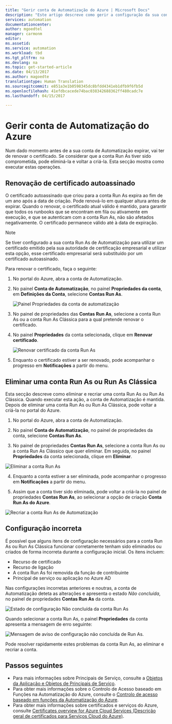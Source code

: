 ```yaml
---
title: "Gerir conta de Automatização do Azure | Microsoft Docs"
description: "Este artigo descreve como gerir a configuração da sua conta de Automatização, como uma configuração incorreta, eliminação e renovação de certificado."
services: automation
documentationcenter: 
author: mgoedtel
manager: carmonm
editor: 
ms.assetid: 
ms.service: automation
ms.workload: tbd
ms.tgt_pltfrm: na
ms.devlang: na
ms.topic: get-started-article
ms.date: 04/13/2017
ms.author: magoedte
translationtype: Human Translation
ms.sourcegitcommit: e851a3e1b0598345dc8bfdd4341eb1dfb9f6fb5d
ms.openlocfilehash: 41efdbcacede74bac038342688362ff480cadc7e
ms.lasthandoff: 04/15/2017

---
```


# <a name="manage-azure-automation-account"></a>Gerir conta de Automatização do Azure
Num dado momento antes de a sua conta de Automatização expirar, vai ter de renovar o certificado. Se considerar que a conta Run As tiver sido comprometida, pode eliminá-la e voltar a criá-la. Esta secção mostra como executar estas operações.

## <a name="self-signed-certificate-renewal"></a>Renovação de certificado autoassinado
O certificado autoassinado que criou para a conta Run As expira ao fim de um ano após a data de criação. Pode renová-lo em qualquer altura antes de expirar. Quando o renovar, o certificado atual válido é mantido, para garantir que todos os runbooks que se encontram em fila ou ativamente em execução, e que se autenticam com a conta Run As, não são afetados negativamente. O certificado permanece válido até à data de expiração.

> [!NOTE]
> Se tiver configurado a sua conta Run As de Automatização para utilizar um certificado emitido pela sua autoridade de certificação empresarial e utilizar esta opção, esse certificado empresarial será substituído por um certificado autoassinado.

Para renovar o certificado, faça o seguinte:

1. No portal do Azure, abra a conta de Automatização.

2. No painel **Conta de Automatização**, no painel **Propriedades da conta**, em **Definições da Conta**, selecione **Contas Run As**.

    ![Painel Propriedades da conta de automatização](media/automation-manage-account/automation-account-properties-pane.png)
3. No painel de propriedades das **Contas Run As**, selecione a conta Run As ou a conta Run As Clássica para a qual pretende renovar o certificado.

4. No painel **Propriedades** da conta selecionada, clique em **Renovar certificado**.

    ![Renovar certificado da conta Run As](media/automation-manage-account/automation-account-renew-runas-certificate.png)

5. Enquanto o certificado estiver a ser renovado, pode acompanhar o progresso em **Notificações** a partir do menu.

## <a name="delete-a-run-as-or-classic-run-as-account"></a>Eliminar uma conta Run As ou Run As Clássica
Esta secção descreve como eliminar e recriar uma conta Run As ou Run As Clássica. Quando executar esta ação, a conta de Automatização é mantida. Depois de eliminar uma conta Run As ou Run As Clássica, pode voltar a criá-la no portal do Azure.

1. No portal do Azure, abra a conta de Automatização.

2. No painel **Conta de Automatização**, no painel de propriedades da conta, selecione **Contas Run As**.

3. No painel de propriedades **Contas Run As**, selecione a conta Run As ou a conta Run As Clássico que quer eliminar. Em seguida, no painel **Propriedades** da conta selecionada, clique em **Eliminar**.

 ![Eliminar a conta Run As](media/automation-manage-account/automation-account-delete-runas.png)

4. Enquanto a conta estiver a ser eliminada, pode acompanhar o progresso em **Notificações** a partir do menu.

5. Assim que a conta tiver sido eliminada, pode voltar a criá-la no painel de propriedades **Contas Run As**, ao selecionar a opção de criação **Conta Run As do Azure**.

 ![Recriar a conta Run As de Automatização](media/automation-manage-account/automation-account-create-runas.png)

## <a name="misconfiguration"></a>Configuração incorreta
É possível que alguns itens de configuração necessários para a conta Run As ou Run As Clássica funcionar corretamente tenham sido eliminados ou criados de forma incorreta durante a configuração inicial. Os itens incluem:

* Recurso de certificado
* Recurso de ligação
* A conta Run As foi removida da função de contribuinte
* Principal de serviço ou aplicação no Azure AD

Nas configurações incorretas anteriores e noutras, a conta de Automatização deteta as alterações e apresenta o estado *Não concluída*, no painel de propriedades **Contas Run As** da conta.

![Estado de configuração Não concluída da conta Run As](media/automation-manage-account/automation-account-runas-incomplete-config.png)

Quando selecionar a conta Run As, o painel **Propriedades** da conta apresenta a mensagem de erro seguinte:

![Mensagem de aviso de configuração não concluída de Run As](media/automation-manage-account/automation-account-runas-incomplete-config-msg.png).

Pode resolver rapidamente estes problemas da conta Run As, ao eliminar e recriar a conta.

## <a name="next-steps"></a>Passos seguintes
* Para mais informações sobre Principais de Serviço, consulte a [Objetos da Aplicação e Objetos de Principais de Serviço](../active-directory/active-directory-application-objects.md).
* Para obter mais informações sobre o Controlo de Acesso baseado em Funções na Automatização do Azure, consulte o [Controlo de acesso baseado em funções da Automatização do Azure](automation-role-based-access-control.md).
* Para obter mais informações sobre certificados e serviços do Azure, consulte [Certificates overview for Azure Cloud Services (Descrição geral de certificados para Serviços Cloud do Azure)](../cloud-services/cloud-services-certs-create.md).
